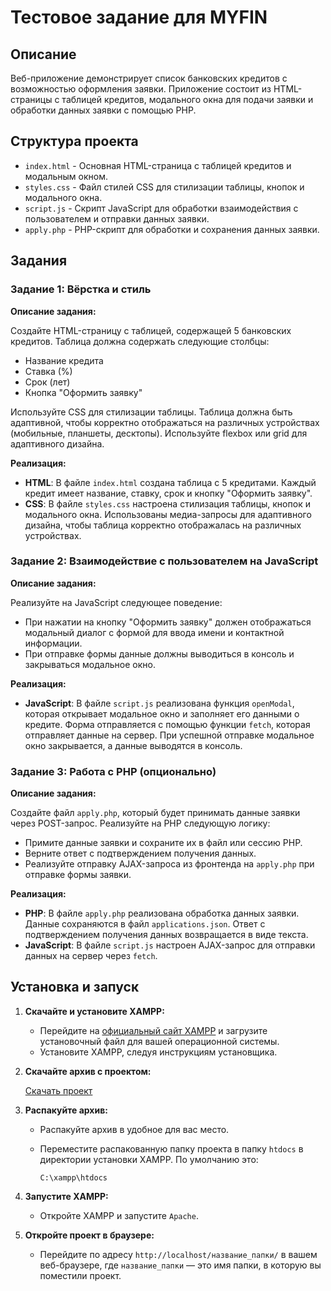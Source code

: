 # Тестовое задание для MYFIN

## Описание

Веб-приложение демонстрирует список банковских кредитов с возможностью оформления заявки. Приложение состоит из HTML-страницы с таблицей кредитов, модального окна для подачи заявки и обработки данных заявки с помощью PHP.

## Структура проекта

- `index.html` - Основная HTML-страница с таблицей кредитов и модальным окном.
- `styles.css` - Файл стилей CSS для стилизации таблицы, кнопок и модального окна.
- `script.js` - Скрипт JavaScript для обработки взаимодействия с пользователем и отправки данных заявки.
- `apply.php` - PHP-скрипт для обработки и сохранения данных заявки.

## Задания

### Задание 1: Вёрстка и стиль

**Описание задания:**

Создайте HTML-страницу с таблицей, содержащей 5 банковских кредитов. Таблица должна содержать следующие столбцы:
- Название кредита
- Ставка (%)
- Срок (лет)
- Кнопка "Оформить заявку"

Используйте CSS для стилизации таблицы. Таблица должна быть адаптивной, чтобы корректно отображаться на различных устройствах (мобильные, планшеты, десктопы). Используйте flexbox или grid для адаптивного дизайна.

**Реализация:**

- **HTML**: В файле `index.html` создана таблица с 5 кредитами. Каждый кредит имеет название, ставку, срок и кнопку "Оформить заявку".
- **CSS**: В файле `styles.css` настроена стилизация таблицы, кнопок и модального окна. Использованы медиа-запросы для адаптивного дизайна, чтобы таблица корректно отображалась на различных устройствах.

### Задание 2: Взаимодействие с пользователем на JavaScript

**Описание задания:**

Реализуйте на JavaScript следующее поведение:
- При нажатии на кнопку "Оформить заявку" должен отображаться модальный диалог с формой для ввода имени и контактной информации.
- При отправке формы данные должны выводиться в консоль и закрываться модальное окно.

**Реализация:**

- **JavaScript**: В файле `script.js` реализована функция `openModal`, которая открывает модальное окно и заполняет его данными о кредите. Форма отправляется с помощью функции `fetch`, которая отправляет данные на сервер. При успешной отправке модальное окно закрывается, а данные выводятся в консоль.

### Задание 3: Работа с PHP (опционально)

**Описание задания:**

Создайте файл `apply.php`, который будет принимать данные заявки через POST-запрос. Реализуйте на PHP следующую логику:
- Примите данные заявки и сохраните их в файл или сессию PHP.
- Верните ответ с подтверждением получения данных.
- Реализуйте отправку AJAX-запроса из фронтенда на `apply.php` при отправке формы заявки.

**Реализация:**

- **PHP**: В файле `apply.php` реализована обработка данных заявки. Данные сохраняются в файл `applications.json`. Ответ с подтверждением получения данных возвращается в виде текста.
- **JavaScript**: В файле `script.js` настроен AJAX-запрос для отправки данных на сервер через `fetch`.
## Установка и запуск

1. **Скачайте и установите XAMPP:**

   - Перейдите на [официальный сайт XAMPP](https://www.apachefriends.org/index.html) и загрузите установочный файл для вашей операционной системы.
   - Установите XAMPP, следуя инструкциям установщика.

2. **Скачайте архив с проектом:**

   [Скачать проект](https://github.com/lopurw/myfin.git)

3. **Распакуйте архив:**

   - Распакуйте архив в удобное для вас место.
   - Переместите распакованную папку проекта в папку `htdocs` в директории установки XAMPP. По умолчанию это:

     ```
     C:\xampp\htdocs
     ```

4. **Запустите XAMPP:**

   - Откройте XAMPP и запустите `Apache`.

5. **Откройте проект в браузере:**

   - Перейдите по адресу `http://localhost/название_папки/` в вашем веб-браузере, где `название_папки` — это имя папки, в которую вы поместили проект.

  
